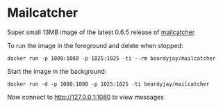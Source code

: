 
# Mailcatcher

Super small 13MB image of the latest 0.6.5 release of [mailcatcher][1]. 

To run the image in the foreground and delete when stopped: 

`docker run -p 1080:1080 -p 1025:1025 -ti --rm beardyjay/mailcatcher`

Start the image in the background:

`docker run -d -p 1080:1080 -p 1025:1025 -ti beardyjay/mailcatcher`

Now connect to http://127.0.0.1:1080 to view messages

[1]: https://mailcatcher.me/

